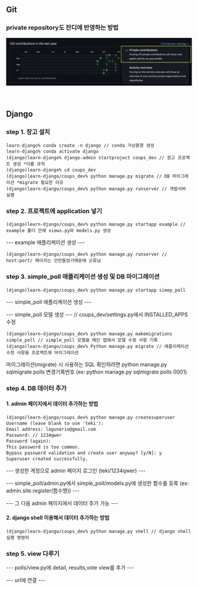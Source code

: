 ## Git

### private repository도 잔디에 반영하는 방법

![jandi-img](./img/jandi-img.png)

<br>

## Django


### step 1. 장고 설치
```Shell
learn-django% conda create -n django // conda 가상환경 생성
learn-django% conda activate django
(django)learn-django% django-admin startproject coups_dev // 장고 프로젝트 생성 *이름 규칙
(django)learn-django% cd coups_dev
(django)learn-django/coups_dev% python manage.py migrate // DB 마이그레이션 *migrate 필요한 이유
(django)learn-django/coups_dev% python manage.py runserver // 개발서버 실행
```


### step 2. 프로젝트에 application 넣기
```
(django)learn-django/coups_dev% python manage.py startapp example // example 폴더 안에 views.py와 models.py 생성
```

--- example 애플리케이션 생성 ---

```
(django)learn-django/coups_dev% python manage.py runserver // host:port/ 페이지는 안만들었기때문에 오류남
```


### step 3. simple_poll 애플리케이션 생성 및 DB 마이그레이션 
```
(django)learn-django/coups_dev% python manage.py startapp simep_poll
```

--- simple_poll 애플리케이션 생성 ---

--- simple_poll 모델 생성 --- // coups_dev/settings.py에서 INSTALLED_APPS 수정

```
(django)learn-django/coups_dev% python manage.py makemigrations simple_poll // simple_poll 모델을 메인 앱에서 모델 수정 사항 기록
(django)learn-django/coups_dev% Python manage.py migrate // 애플리케이션 수정 사항을 프로젝트에 마이그레이션
```
마이그레이션(migrate) 시 사용하는 SQL 확인하려면 python manage.py sqlmigrate polls 변경기록번호 (ex: python manage.py sqlmigrate polls 0001)
	


### step 4. DB 데이터 추가

#### 1. admin 페이지에서 데이터 추가하는 방법
```Shell
(django)learn-django/coups_dev% python manage.py createsuperuser
Username (leave blank to use 'teki'):
Email address: lagunerio@gmail.com
Password: // 1234qwer
Password (again):
This password is too common.
Bypass password validation and create user anyway? [y/N]: y
Superuser created successfully.
```

--- 생성한 계정으로 admin 페이지 로그인 (teki/1234qwer) ---

--- simple_poll/admin.py에서 simple_poll/models.py에 생성한 함수를 등록 (ex: admin.site.register(함수명)) ---

--- 그 다음 admin 페이지에서 데이터 추가 가능 ---



#### 2. django shell 이용해서 데이터 추가하는 방법
```Shell
(django)learn-django/coups_dev% python manage.py shell // django shell 실행 명령어
```



### step 5. view 다루기
---  polls/view.py에 detail, results,vote view를 추가 ---

--- url에 연결 ---

